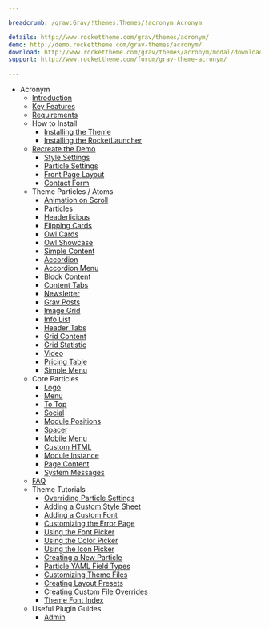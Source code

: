 ```yaml
---

breadcrumb: /grav:Grav/!themes:Themes/!acronym:Acronym

details: http://www.rockettheme.com/grav/themes/acronym/
demo: http://demo.rockettheme.com/grav-themes/acronym/
download: http://www.rockettheme.com/grav/themes/acronym/modal/downloads
support: http://www.rockettheme.com/forum/grav-theme-acronym/

---
```


* Acronym
    * [Introduction]()
    * [Key Features](INDEX.md#key-features)
    * [Requirements](INDEX.md#requirements)
    * How to Install
        * [Installing the Theme](http://docs.gantry.org/gantry5/basics/installation#installing-a-gantry-theme)
        * [Installing the RocketLauncher](../../start/rocketlauncher.md)
    * [Recreate the Demo](demo.md)
        * [Style Settings](demo_settings.md)
        * [Particle Settings](demo.md#widget-and-particle-settings)
        * [Front Page Layout](layout.md)
        * [Contact Form](../../start/contact.md)
    - Theme Particles / Atoms
        - [Animation on Scroll](atom_aos.md)
        + [Particles](particle_particles.md)
        + [Headerlicious](particle_headerlicious.md)
        + [Flipping Cards](particle_flippingcards.md)
        + [Owl Cards](particle_owlcards.md)
        + [Owl Showcase](particle_owl.md)
        + [Simple Content](particle_simple.md)
        + [Accordion](particle_accordion.md)
        + [Accordion Menu](particle_accordionmenu.md)
        + [Block Content](particle_block.md)
        + [Content Tabs](particle_tabs.md)
        + [Newsletter](particle_newsletter.md)
        + [Grav Posts](particle_grav.md)
        + [Image Grid](particle_image.md)
        + [Info List](particle_info.md)
        + [Header Tabs](particle_headertabs.md)
        + [Grid Content](particle_gridcontent.md)
        + [Grid Statistic](particle_grid.md)
        + [Video](particle_video.md)
        + [Pricing Table](particle_pricing.md)
        + [Simple Menu](particle_simplemenu.md)
    - Core Particles 
        + [Logo](http://docs.gantry.org/gantry5/particles/logo)
        + [Menu](http://docs.gantry.org/gantry5/particles/menu-control)
        + [To Top](http://docs.gantry.org/gantry5/particles/to-top)
        + [Social](http://docs.gantry.org/gantry5/particles/social)
        + [Module Positions](http://docs.gantry.org/gantry5/particles/position)
        + [Spacer](http://docs.gantry.org/gantry5/particles/spacer)
        + [Mobile Menu](http://docs.gantry.org/gantry5/particles/mobile-menu)
        + [Custom HTML](http://docs.gantry.org/gantry5/particles/custom-html)
        + [Module Instance](http://docs.gantry.org/gantry5/particles/module-instance)
        + [Page Content](http://docs.gantry.org/gantry5/particles/page-content)
        + [System Messages](http://docs.gantry.org/gantry5/particles/system-messages)
    - [FAQ](faq.md)
    - Theme Tutorials
        + [Overriding Particle Settings](http://docs.gantry.org/gantry5/tutorials/overriding-particle-settings)
        + [Adding a Custom Style Sheet](http://docs.gantry.org/gantry5/tutorials/adding-a-custom-style-sheet)
        + [Adding a Custom Font](http://docs.gantry.org/gantry5/tutorials/fonts)
        + [Customizing the Error Page](http://docs.gantry.org/gantry5/tutorials/customize-the-error-page)
        + [Using the Font Picker](http://docs.gantry.org/gantry5/tutorials/using-the-font-picker)
        + [Using the Color Picker](http://docs.gantry.org/gantry5/tutorials/using-the-color-picker)
        + [Using the Icon Picker](http://docs.gantry.org/gantry5/tutorials/using-the-icon-picker)
        + [Creating a New Particle](http://docs.gantry.org/gantry5/advanced/creating-a-new-particle)
        + [Particle YAML Field Types](http://docs.gantry.org/gantry5/advanced/particle-yaml-field-types)
        + [Customizing Theme Files](http://docs.gantry.org/gantry5/advanced/customizing-theme-files)
        + [Creating Layout Presets](http://docs.gantry.org/gantry5/advanced/creating-layout-presets)
        + [Creating Custom File Overrides](http://docs.gantry.org/gantry5/advanced/file-overrides)
        + [Theme Font Index](../../../technical_tips/general/font_index.md)
    - Useful Plugin Guides
        + [Admin](https://learn.getgrav.org/admin-panel)
